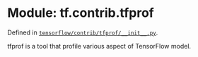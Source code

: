 <div itemscope itemtype="http://developers.google.com/ReferenceObject">
<meta itemprop="name" content="tf.contrib.tfprof" />
</div>

# Module: tf.contrib.tfprof



Defined in [`tensorflow/contrib/tfprof/__init__.py`](https://www.tensorflow.org/code/tensorflow/contrib/tfprof/__init__.py).

tfprof is a tool that profile various aspect of TensorFlow model.

